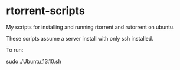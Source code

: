rtorrent-scripts
================

My scripts for installing and running rtorrent and rutorrent on ubuntu.

These scripts assume a server install with only ssh installed.

To run:

sudo ./Ubuntu_13.10.sh
